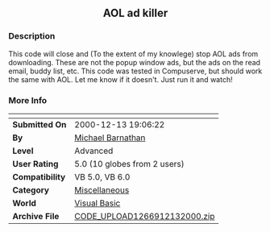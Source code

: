 ﻿<div align="center">

## AOL ad killer


</div>

### Description

This code will close and (To the extent of my knowlege) stop AOL ads from downloading. These are not the popup window ads, but the ads on the read email, buddy list, etc. This code was tested in Compuserve, but should work the same with AOL. Let me know if it doesn't. Just run it and watch!
 
### More Info
 


<span>             |<span>
---                |---
**Submitted On**   |2000-12-13 19:06:22
**By**             |[Michael Barnathan](https://github.com/Planet-Source-Code/PSCIndex/blob/master/ByAuthor/michael-barnathan.md)
**Level**          |Advanced
**User Rating**    |5.0 (10 globes from 2 users)
**Compatibility**  |VB 5\.0, VB 6\.0
**Category**       |[Miscellaneous](https://github.com/Planet-Source-Code/PSCIndex/blob/master/ByCategory/miscellaneous__1-1.md)
**World**          |[Visual Basic](https://github.com/Planet-Source-Code/PSCIndex/blob/master/ByWorld/visual-basic.md)
**Archive File**   |[CODE\_UPLOAD1266912132000\.zip](https://github.com/Planet-Source-Code/michael-barnathan-aol-ad-killer__1-13579/archive/master.zip)








